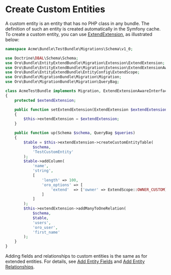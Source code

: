 <a id="backend-entities-create-custom-entities"></a>

# Create Custom Entities

A custom entity is an entity that has no PHP class in any bundle. The definition of such an entity is created automatically in the Symfony cache. To create a custom entity, you can use <a href="https://github.com/oroinc/platform/tree/4.2/src/Oro/Bundle/EntityExtendBundle/Migration/Extension/ExtendExtension.php" target="_blank">ExtendExtension</a>, as illustrated below:

```php
namespace Acme\Bundle\TestBundle\Migrations\Schema\v1_0;

use Doctrine\DBAL\Schema\Schema;
use Oro\Bundle\EntityExtendBundle\Migration\Extension\ExtendExtension;
use Oro\Bundle\EntityExtendBundle\Migration\Extension\ExtendExtensionAwareInterface;
use Oro\Bundle\EntityExtendBundle\EntityConfig\ExtendScope;
use Oro\Bundle\MigrationBundle\Migration\Migration;
use Oro\Bundle\MigrationBundle\Migration\QueryBag;

class AcmeTestBundle implements Migration, ExtendExtensionAwareInterface
{
    protected $extendExtension;

    public function setExtendExtension(ExtendExtension $extendExtension)
    {
        $this->extendExtension = $extendExtension;
    }

    public function up(Schema $schema, QueryBag $queries)
    {
        $table = $this->extendExtension->createCustomEntityTable(
            $schema,
            'TestCustomEntity'
        );
        $table->addColumn(
            'name',
            'string',
            [
                'length' => 100,
                'oro_options' => [
                    'extend'  => ['owner' => ExtendScope::OWNER_CUSTOM],
                ]
            ]
        );
        $this->extendExtension->addManyToOneRelation(
            $schema,
            $table,
            'users',
            'oro_user',
            'first_name'
        );
    }
}
```

Adding fields and relationships to custom entities is the same as for extended entities.
For details, see [Add Entity Fields](extend-entities/index.md#book-entities-extended-entities-add-fields)
and [Add Entity Relationships](extend-entities/index.md#book-entities-extended-entities-add-relationships).

<!-- Frontend -->
